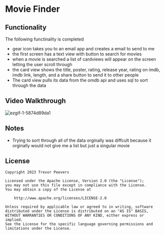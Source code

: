 # Movie Finder
## Functionality
The following functinality is completed
* gear icon takes you to an email app and creates a email to send to me
* the first screen has a text view with button to search for movies
* when a movie is searched a list of cardviews will appear on the screen letting the user scroll through
* the card view shows the title, poster, rating, release year, rating on imdb, imdb link, length, and a share button to send it to other people
* The card view pulls its data from the omdb api and uses sql to sort through the data
## Video Walkthrough
![ezgif-1-5874d89da1](https://github.com/shargent152/MovieFinder/assets/125781283/485dca93-b895-4cc4-825c-06b724602cdf)
## Notes
* Trying to sort through all of the data orginally was diffcult because it orginally would not give me a list but just a singular movie
## License

    Copyright 2023 Trevor Peevers

    Licensed under the Apache License, Version 2.0 (the "License");
    you may not use this file except in compliance with the License.
    You may obtain a copy of the License at

        http://www.apache.org/licenses/LICENSE-2.0

    Unless required by applicable law or agreed to in writing, software
    distributed under the License is distributed on an "AS IS" BASIS,
    WITHOUT WARRANTIES OR CONDITIONS OF ANY KIND, either express or implied.
    See the License for the specific language governing permissions and
    limitations under the License.
